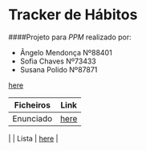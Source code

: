 # Tracker de Hábitos
####Projeto para *PPM* realizado por:
* Ângelo Mendonça Nº88401
* Sofia Chaves Nº73433
* Susana Polido Nº87871

[here](https://docs.google.com/document/d/1xnvg1ZknZqP9CG_3Ss_3yZNGT60Cj31OQqZfJeQNYSM/edit?usp=sharing)

| Ficheiros        | Link           |
| ------------- |:-------------:|
| Enunciado      | [here](https://docs.google.com/document/d/1xnvg1ZknZqP9CG_3Ss_3yZNGT60Cj31OQqZfJeQNYSM/edit?usp=sharing)
 | 
| Lista      | [here](https://docs.google.com/document/d/1xnvg1ZknZqP9CG_3Ss_3yZNGT60Cj31OQqZfJeQNYSM/edit?usp=sharing)
      |
